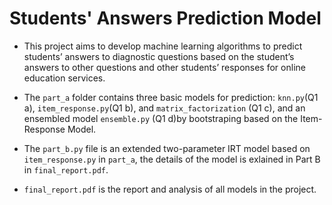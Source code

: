 # Students' Answers Prediction Model

* This project aims to develop machine learning algorithms to predict students’ answers to diagnostic questions based on the student’s answers to other questions and other students’ responses for online education services.

* The `part_a` folder contains three basic models for prediction: `knn.py`(Q1 a), `item_response.py`(Q1 b), and `matrix_factorization` (Q1 c), and an ensembled model `ensemble.py` (Q1 d)by bootstraping based on the Item-Response Model.

* The `part_b.py` file is an extended two-parameter IRT model based on `item_response.py` in `part_a`, the details of the model is exlained in Part B in `final_report.pdf`.

* `final_report.pdf` is the report and analysis of all models in the project.
